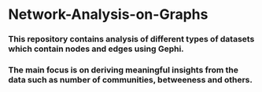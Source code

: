 # Network-Analysis-on-Graphs
### This repository contains analysis of different types of datasets which contain nodes and edges using Gephi. 
### The main focus is on deriving meaningful insights from the data such as number of communities, betweeness and others.
